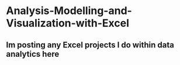 # Analysis-Modelling-and-Visualization-with-Excel

## Im posting any Excel projects I do within data analytics here


